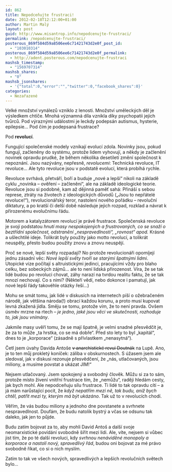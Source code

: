 ```yaml
---
id: 862
title: Nepodceňujte frustraci!
date: 2012-02-18T12:12:00+01:00
author: Martin Malý
layout: post
guid: http://www.misantrop.info/nepodcenujte-frustraci/
permalink: /nepodcenujte-frustraci/
posterous_869f584d59a8506ee6c71421743d2e0f_post_id:
  - "103010314"
posterous_869f584d59a8506ee6c71421743d2e0f_permalink:
  - http://adent.posterous.com/nepodcenujte-frustraci
mashsb_timestamp:
  - "1569707314"
mashsb_shares:
  - "0"
mashsb_jsonshares:
  - '{"total":0,"error":"","twitter":0,"facebook_shares":0}'
categories:
  - Nezařazené
---
```

Velk&eacute; množstv&iacute; vyn&aacute;lezů vzniklo z lenosti. Množstv&iacute; uměleck&yacute;ch děl je v&yacute;sledkem cht&iacute;če. Mnoh&aacute; v&yacute;znamn&aacute; d&iacute;la vznikla d&iacute;ky psychopatii jejich tvůrců. Pod v&yacute;razn&yacute;mi ud&aacute;lostmi je leckdy podeps&aacute;n autismus, hysterie, epilepsie&#8230; Pod č&iacute;m je podepsan&aacute; frustrace?

Pod **revoluc&iacute;**.

Funguj&iacute;c&iacute; společensk&eacute; modely vznikaj&iacute; evoluc&iacute; zdola. Novinky jsou, pokud funguj&iacute;, začleněny do syst&eacute;mu, protože lidem vyhovuj&iacute;, a někdy je začleněn&iacute; novinek opravdu prudk&eacute;, že během několika desetilet&iacute; změn&iacute; společnost k nepozn&aacute;n&iacute;. Jsou naz&yacute;v&aacute;ny, nepřesně, _revolucemi_: Technick&aacute; revoluce, IT revoluce&#8230; Ale tyto revoluce jsou v podstatě evoluc&iacute;, kter&aacute; prob&iacute;h&aacute; rychle.

Revoluce svrh&aacute;v&aacute;, přetv&aacute;ř&iacute;, boř&iacute; a buduje &#8222;nov&eacute; a lep&scaron;&iacute;&#8220; nikoli na z&aacute;kladě cyklu &#8222;novinka &#8211; ověřen&iacute; &#8211; začleněn&iacute;&#8220;, ale na z&aacute;kladě ideologick&eacute; teorie. Revoluce jsou si podobn&eacute;, kam až dějinn&aacute; paměť sah&aacute;: Přin&aacute;&scaron;&iacute; s sebou represe, ztr&aacute;ty na životech z ideologick&yacute;ch důvodů (&#8222;Jsou to nepř&aacute;tel&eacute; revoluce!&#8220;), revolucion&aacute;řsk&yacute; teror, nastolen&iacute; nov&eacute;ho poř&aacute;dku &#8211; revolučn&iacute; diktatury, a po krat&scaron;&iacute; či del&scaron;&iacute; době n&aacute;sleduje jejich rozpad, rozklad a n&aacute;vrat k přirozen&eacute;mu evolučn&iacute;mu ř&aacute;du.

Motorem a katalyz&aacute;torem revoluc&iacute; je pr&aacute;vě frustrace. Společensk&aacute; revoluce je svoj&iacute; podstatou _hnut&iacute; masy nespokojen&yacute;ch a frustrovan&yacute;ch, co se snaž&iacute; o beztř&iacute;dn&iacute; společnost, odstraněn&iacute; &#8222;nespravedlnosti&#8220;, &#8222;rovnost&#8220; apod._ Kr&aacute;sn&eacute; a u&scaron;lechtil&eacute; ideje. Tolikr&aacute;t byly použity jako motto revoluc&iacute;, a tolikr&aacute;t neuspěly, přesto budou použity znovu a znovu neuspěj&iacute;.

Proč se nov&eacute;, lep&scaron;&iacute; světy rozpadaj&iacute;? No protože revolucion&aacute;ři opom&iacute;jej&iacute; jednu z&aacute;sadn&iacute; věc: _Nov&eacute; lep&scaron;&iacute; světy tvoř&iacute; se star&yacute;mi &scaron;patn&yacute;mi lidmi_. Utopick&eacute; vize poč&iacute;taj&iacute; s altruistick&yacute;mi jedinci, pracuj&iacute;c&iacute;mi vždy pro blaho celku, bez sobeck&yacute;ch z&aacute;jmů&#8230; ale to nen&iacute; lidsk&aacute; přirozenost. V&iacute;ra, že se tak lid&eacute; budou po revoluci chovat, z&aacute;hy naraz&iacute; na tvrdou realitu faktu, že se tak mnoz&iacute; nechovaj&iacute;. Co s nimi? (Někteř&iacute; věd&iacute;, nebo dokonce i pamatuj&iacute;, jak nov&eacute; lep&scaron;&iacute; ř&aacute;dy takov&eacute;hle ot&aacute;zky ře&scaron;&iacute;&#8230;)

Mohu se sm&aacute;t tomu, jak lid&eacute; v diskus&iacute;ch na internetech p&iacute;&scaron;&iacute; o ožebračen&eacute;m n&aacute;rodě, jak vět&scaron;ina n&aacute;roda(!) obrac&iacute; každou korunu, a proto mus&iacute; kupovat levn&aacute; zkažen&aacute; j&iacute;dla. Směju se tomu, protože v&iacute;m, že to nen&iacute; pravda. Ov&scaron;em &uacute;směv mrzne na rtech &#8211; _je jedno, jak&eacute; jsou věci ve skutečnosti, rozhoduje to, jak jsou vn&iacute;m&aacute;ny_.

Jakmile masy uvěř&iacute; tomu, že se maj&iacute; &scaron;patně, je velmi snadn&eacute; přesvědčit je, že za to může &#8222;ta hrstka, co se m&aacute; dobře&#8220;. Před sto lety to byl &#8222;kapit&aacute;l&#8220;, dnes to je &#8222;korporace&#8220; (z&aacute;sadně s př&iacute;vlastkem &#8222;nenasytn&aacute;&#8220;).

Četl jsem &uacute;vahy Davida Anto&scaron;e <span style="text-decoration: line-through;">v anarchistick&eacute; revui Doutn&aacute;k</span> na Lupě. Ano, je to ten můj proklet&yacute; kon&iacute;ček: z&aacute;liba v obskurnostech. S &uacute;žasem jsem ale sledoval, jak v diskusi rezonuje přesvědčen&iacute;, že &#8222;n&aacute;s, utlačovan&yacute;ch, jsou miliony, a mus&iacute;me povstat a uk&aacute;zat JIM!&#8220;

Nejsem utlačovan&yacute;. Jsem spokojen&yacute; a svobodn&yacute; člověk. Můžu si za to s&aacute;m, protože m&iacute;sto živen&iacute; vnitřn&iacute; frustrace t&iacute;m, že &#8222;nemůžu&#8220;, raději hled&aacute;m cesty, jak bych mohl. Ale nepodceňuju s&iacute;lu frustrace. Ti lid&eacute; to tak opravdu c&iacute;t&iacute; &#8211; a j&aacute; m&aacute;m narůstaj&iacute;c&iacute; pocit, že _když nepatř&iacute;m mezi ně, tak budu, aniž bych chtěl, patřit mezi ty, kter&yacute;m m&aacute; b&yacute;t uk&aacute;z&aacute;no_. Tak už to v revoluc&iacute;ch chod&iacute;.

Věř&iacute;m, že v&aacute;s budou miliony a jednoho dne povstanete a svrhnete nespravedlnost. Douf&aacute;m, že budu natolik bystr&yacute; a včas se odsunu tak daleko, jak jen to půjde.

Budu zat&iacute;m bojovat za to, aby mohli David Anto&scaron; a dal&scaron;&iacute; svoje neomarxistick&eacute; pov&iacute;d&aacute;n&iacute; svobodně &scaron;&iacute;řit mezi lidi. Ale, v&iacute;te, nejsem si vůbec jist t&iacute;m, že po t&eacute; dal&scaron;&iacute; revoluci, kdy _svrhnou nen&aacute;viděn&eacute; monopoly a korporace a nastol&iacute; nov&yacute;, spravedliv&yacute; ř&aacute;d_, budou oni bojovat za m&eacute; pr&aacute;vo svobodně ř&iacute;kat, co si o nich mysl&iacute;m.

Zat&iacute;m to tak ve v&scaron;ech nov&yacute;ch, spravedliv&yacute;ch a lep&scaron;&iacute;ch revolučn&iacute;ch světech bylo&#8230;